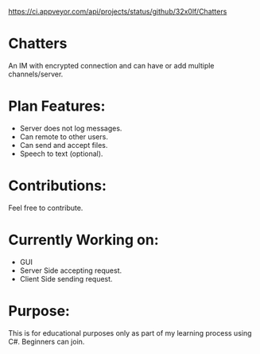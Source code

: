 https://ci.appveyor.com/api/projects/status/github/32x0lf/Chatters

# Chatters

An IM with encrypted connection and can have or add multiple channels/server.

# Plan Features:

- Server does not log messages.
- Can remote to other users.
- Can send and accept files.
- Speech to text (optional).



# Contributions:

Feel free to contribute.

# Currently Working on:

- GUI
- Server Side accepting request.
- Client Side sending request.

# Purpose:

This is for educational purposes only as part of my learning process using C#.
Beginners can join.
